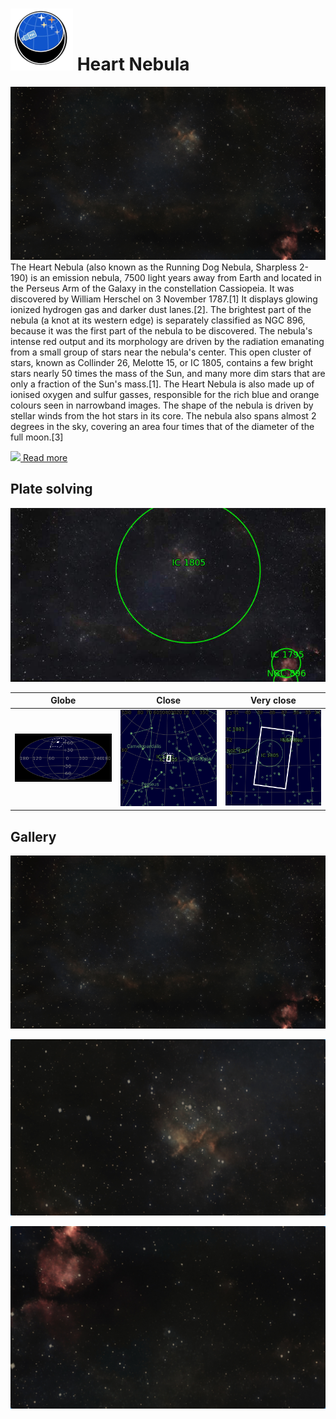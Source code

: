 # ![](../Imaging//Common/pyl-tiny.png) Heart Nebula
![IMG](../Imaging//HD/Heart_Nebula.jpg)
The Heart Nebula (also known as the Running Dog Nebula, Sharpless 2-190) is an emission nebula, 7500 light years away from Earth and located in the Perseus Arm of the Galaxy in the constellation Cassiopeia. It was discovered by William Herschel on 3 November 1787.[1] It displays glowing ionized hydrogen gas and darker dust lanes.[2]. The brightest part of the nebula (a knot at its western edge) is separately classified as NGC 896, because it was the first part of the nebula to be discovered. The nebula's intense red output and its morphology are driven by the radiation emanating from a small group of stars near the nebula's center. This open cluster of stars, known as Collinder 26, Melotte 15, or IC 1805, contains a few bright stars nearly 50 times the mass of the Sun, and many more dim stars that are only a fraction of the Sun's mass.[1]. The Heart Nebula is also made up of ionised oxygen and sulfur gasses, responsible for the rich blue and orange colours seen in narrowband images. The shape of the nebula is driven by stellar winds from the hot stars in its core. The nebula also spans almost 2 degrees in the sky, covering an area four times that of the diameter of the full moon.[3]

[![](/home/lcv/Dropbox/AstroPhotography//Imaging//Common/Wikipedia.png) Read more](https://en.wikipedia.org/wiki/Heart_Nebula)
## Plate solving 


![IMG](../Imaging//PLATESOLV/Heart_Nebula_Annotated.jpg)


| Globe | Close | Very close |
| ----- | ----- | ----- |
|![IMG](../Imaging//PLATESOLV/Heart_Nebula_Globe.jpg) |![IMG](../Imaging//PLATESOLV/Heart_Nebula_Close.jpg) |![IMG](../Imaging//PLATESOLV/Heart_Nebula_Closer.jpg) |

## Gallery
![IMG](../Imaging//HD/Heart_Nebula+01+co.jpg) 

![IMG](../Imaging//HD/Heart_Nebula+02+co.jpg) 

![IMG](../Imaging//HD/Heart_Nebula+03+co.jpg) 

